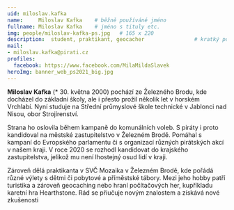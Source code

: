 ```yaml
---
uid: miloslav.kafka
name:     Miloslav Kafka  	# běžně používáné jméno
fullname: Miloslav Kafka  	# jméno s tituly etc.
img: people/miloslav-kafka-ps.jpg   # 165 x 220
description:  student, praktikant, geocacher            	# kratký popis, max 160 znaků
mail:
- miloslav.kafka@pirati.cz 
profiles:
  facebook: https://www.facebook.com/MilaMildaSlavek
heroImg: banner_web_ps2021_big.jpg
---
```


**Miloslav Kafka** (* 30. května 2000) pochází ze Železného Brodu, kde docházel do základní školy, ale i přesto prožil několik let v horském Vrchlabí. Nyní studuje na Střední průmyslové škole technické v Jablonci nad Nisou, obor Strojírenství.

Strana ho oslovila během kampaně do komunálních voleb. S piráty i proto kandidoval na městské zastupitelstvo v Železném Brodě. Pomáhal s kampaní do Evropského parlamentu či s organizací různých pirátských akcí v našem kraji. V roce 2020 se rozhodl kandidovat do krajského zastupitelstva, jelikož mu není lhostejný osud lidí v kraji.

Zároveň dělá praktikanta v SVČ Mozaika v Železném Brodě, kde pořádá různé výlety s dětmi či pobytové a příměstské tábory. Mezi jeho hobby patří turistika a zároveň geocaching nebo hraní počítačových her, kupříkladu karetní hra Hearthstone.
Rád se přiučuje novým znalostem a získává nové zkušenosti